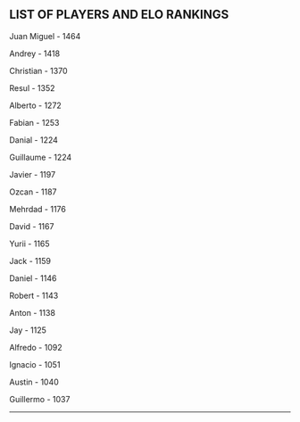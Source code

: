 ## LIST OF PLAYERS AND ELO RANKINGS


Juan Miguel - 1464


Andrey - 1418


Christian - 1370


Resul - 1352


Alberto - 1272


Fabian - 1253


Danial - 1224


Guillaume - 1224


Javier - 1197


Ozcan - 1187


Mehrdad - 1176


David - 1167


Yurii - 1165


Jack - 1159


Daniel - 1146


Robert - 1143


Anton - 1138


Jay - 1125


Alfredo - 1092


Ignacio - 1051


Austin - 1040


Guillermo - 1037



--------------------------------------------------------------
